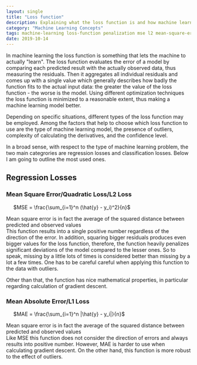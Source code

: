 ```yaml
---
layout: single
title: "Loss function"
description: Explaining what the loss function is and how machine learning utilizes it
category: "Machine Learning Concepts"
tags: machine-learning loss-function penalization mse l2 mean-square-error quadratic-loss l1 mean-absolute-error mae
date: 2019-10-14
---
```


In machine learning the loss function is something that lets the machine to actually "learn". The loss function evaluates the error of a model by comparing each predicted result with the actually observed data, thus measuring the residuals. Then it aggregates all individual residuals and comes up with a single value which generally describes how badly the function fits to the actual input data: the greater the value of the loss function - the worse is the model. Using different optimization techniques the loss function is minimized to a reasonable extent, thus making a machine learning model better.

Depending on specific situations, different types of the loss function may be employed. Among the factors that help to choose which loss function to use are the type of machine learning model, the presence of outliers, complexity of calculating the derivatives, and the confidence level.

In a broad sense, with respect to the type of machine learning problem, the two main categrories are regression losses and classification losses. Below I am going to outline the most used ones.

## Regression Losses

### Mean Square Error/Quadratic Loss/L2 Loss

&nbsp;&nbsp;&nbsp;&nbsp;
$MSE = \frac{\sum_{i=1}^n (\hat{y} - y_i)^2}{n}$

Mean square error is in fact the average of the squared distance between predicted and observed values<br>
This function results into a single positive number regardless of the direction of the error. In addition, squaring bigger residuals produces even bigger values for the loss function, therefore, the function heavily penalizes significant deviations of the model compared to the lesser ones. So to speak, missing by a little lots of times is considered better than missing by a lot a few times. One has to be careful careful when applying this function to the data with outliers.

Other than that, the function has nice mathematical properties, in particular regarding calculation of gradient descent.

### Mean Absolute Error/L1 Loss

&nbsp;&nbsp;&nbsp;&nbsp;
$MAE = \frac{\sum_{i=1}^n |\hat{y} - y_i|}{n}$

Mean square error is in fact the average of the squared distance between predicted and observed values<br>
Like MSE this function does not consider the direction of errors and always results into positive number. However, MAE is harder to use when calculating gradient descent. On the other hand, this function is more robust to the effect of outliers.